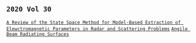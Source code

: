 ## `2020 Vol 30`
[`A Review of the State Space Method for Model-Based Extraction of Elewctromagnetic Parameters in Radar and Scattering Problems`](https://archive.org/download/naishadham-art-2018-vol-30-nov.-dec.-01/Naishadham-ART-2018-Vol30-Nov.-Dec.-01.pdf)
[`Angile Beam Radiating Surfaces`](https://archive.org/download/jecko-art-2018-vol-30-nov.-dec.-02/Jecko-ART-2018-Vol30-Nov.-Dec.-02.pdf)
